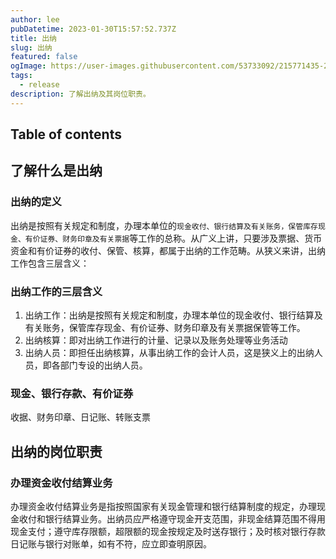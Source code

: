 ```yaml
---
author: lee
pubDatetime: 2023-01-30T15:57:52.737Z
title: 出纳
slug: 出纳
featured: false
ogImage: https://user-images.githubusercontent.com/53733092/215771435-25408246-2309-4f8b-a781-1f3d93bdf0ec.png
tags:
  - release
description: 了解出纳及其岗位职责。
---
```


## Table of contents

## 了解什么是出纳

### 出纳的定义

出纳是按照有关规定和制度，办理本单位的`现金收付、银行结算及有关账务，保管库存现金、有价证券、财务印章及有关票据`等工作的总称。从广义上讲，只要涉及票据、货币资金和有价证券的收付、保管、核算，都属于出纳的工作范畴。从狭义来讲，出纳工作包含三层含义：

### 出纳工作的三层含义

1. 出纳工作：出纳是按照有关规定和制度，办理本单位的现金收付、银行结算及有关账务，保管库存现金、有价证券、财务印章及有关票据保管等工作。
2. 出纳核算：即对出纳工作进行的计量、记录以及账务处理等业务活动
3. 出纳人员：即担任出纳核算，从事出纳工作的会计人员，这是狭义上的出纳人员，即各部门专设的出纳人员。

### 现金、银行存款、有价证券

收据、财务印章、日记账、转账支票

## 出纳的岗位职责

### 办理资金收付结算业务

办理资金收付结算业务是指按照国家有关现金管理和银行结算制度的规定，办理现金收付和银行结算业务。出纳员应严格遵守现金开支范围，非现金结算范围不得用现金支付；遵守库存限额，超限额的现金按规定及时送存银行；及时核对银行存款日记账与银行对账单，如有不符，应立即查明原因。
